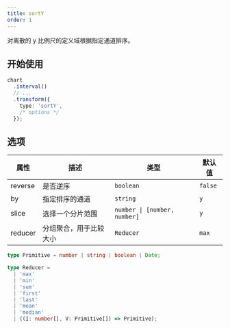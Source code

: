 ```yaml
---
title: sortY
order: 1
---
```


对离散的 y 比例尺的定义域根据指定通道排序。

## 开始使用

```ts
chart
  .interval()
  // ...
  .transform({
    type: 'sortY',
    /* options */
  });
```

## 选项

| 属性               | 描述                                           | 类型                               | 默认值                 |
|-------------------|------------------------------------------------|-----------------------------------|-----------------------|
| reverse           | 是否逆序                                        | `boolean`                        | `false`               |  
| by                | 指定排序的通道                                   | `string`                          | `y`                   |
| slice             | 选择一个分片范围                                  | `number \| [number, number]`      | `y`                   |
| reducer           | 分组聚合，用于比较大小                             | `Reducer`                         | `max`                 |

```ts
type Primitive = number | string | boolean | Date;

type Reducer =
  | 'max'
  | 'min'
  | 'sum'
  | 'first'
  | 'last'
  | 'mean'
  | 'median'
  | ((I: number[], V: Primitive[]) => Primitive);
```
